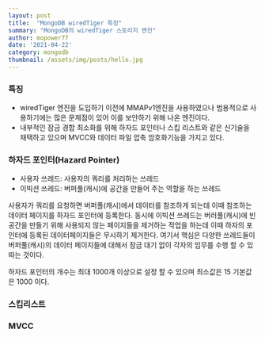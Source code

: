 ```yaml
---
layout: post
title:  "MongoDB wiredTiger 특징"
summary: "MongoDB의 wiredTiger 스토리지 엔진"
author: mopower77
date: '2021-04-22'
category: mongodb
thumbnail: /assets/img/posts/hello.jpg
---
```


### 특징
 - wiredTiger 엔진을 도입하기 이전에 MMAPv1엔진을 사용하였으나 범용적으로 사용하기에는 많은 문제점이 있어 이를 보안하기 위해 나온 엔진이다.
 - 내부적인 잠금 경합 최소화를 위해 하자드 포인터나 스킵 리스트와 같은 신기술을 채택하고 있으며 MVCC와 데이터 파일 압축 암호화기능을 가지고 있다.

### 하자드 포인터(Hazard Pointer)
 - 사용자 쓰레드: 사용자의 쿼리를 처리하는 쓰레드
 - 이빅션 쓰레드: 버퍼풀(캐시)에 공간을 만들어 주는 역할을 하는 쓰레드

  사용자가 쿼리를 요청하면 버퍼풀(캐시)에서 데이터를 참조하게 되는데 이때 참조하는 데이터 페이지를 하자드 포인터에 등록한다.
  동시에 이빅션 쓰레드는 버러풀(캐시)에 빈공간을 만들기 위해 사용되지 않는 페이지들을 제거하는 작업을 하는데 이때 하자의 포인터에 등록된 데이터페이지들은 무시하기 제거한다.
  여기서 핵심은 다양한 쓰레드들이 버퍼풀(캐시)의 데이터 페이지들에 대해서 잠금 대기 없이 각자의 임무를 수행 할 수 있따는 것이다.

  하자드 포인터의 개수는 최대 1000개 이상으로 설정 할 수 있으며 최소값은 15 기본값은 1000 이다.
### 스킵리스트

### MVCC